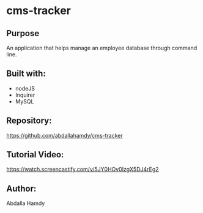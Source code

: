# cms-tracker

## Purpose
An application that helps manage an employee database through command line.

## Built with: 
* nodeJS
* Inquirer
* MySQL

## Repository:
https://github.com/abdallahamdy/cms-tracker

## Tutorial Video:
https://watch.screencastify.com/v/5JY0HOv0IzgX5DJ4rEg2

## Author:
Abdalla Hamdy